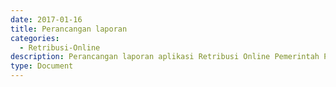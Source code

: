 ```yaml
---
date: 2017-01-16
title: Perancangan laporan
categories:
  - Retribusi-Online
description: Perancangan laporan aplikasi Retribusi Online Pemerintah Provinsi Banten
type: Document
---
```


